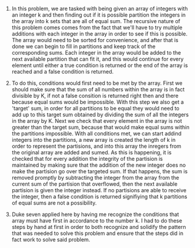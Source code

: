 1) In this problem, we are tasked with being given an array of integers with an integer k and then finding out if it is possible partition
the integers in the array into k sets that are all of equal sum. The recursive nature of this problem comes comes from the fact that we'll
have to try multiple additions with each integer in the array in order to see if this is possible. The array would need to be sorted for 
convenience, and after that is done we can begin to fill in partitions and keep track of the corresponding sums. Each integer in the array
would be added to the next available partition that can fit it, and this would continue for every element until either a true condition is 
returned or the end of the array is reached and a false condition is returned. 

2) To do this, conditions would first need to be met by the array. First we should make sure that the sum of all numbers within the array
is in fact divisible by K, if not a false consition is returned right then and there because equal sums would be impossible. With this step
we also get a 'target' sum, in order for all partitions to be equal they would need to add up to this target sum obtained by dividing the
sum of all the integers in the array by K. Next we check that every element in the array is not greater than the target sum, because that
would make equal sums within the partitions impossible. With all conditions met, we can start addind integers into the partitions, a new
array is created the length of k in order to represent the partisions, and into this array the inregers from the original array are added
and sumed. As this is happening, it is checked that for every addition the integrity of the partision is maintained by making sure that the
addition of the new integer does no make the partision go over the targeted sum. If that happens, the sum is removed promptly by subtracting
the integer from the array from the current sum of the partision that overflowed, then the next available partision is given the integer 
instead. If no partisions are able to receive the integer, then a false condition is returned signifiying that k partitions of equal sums are
not a possibility. 

3) Duke seven applied here by having me recognize the conditions that array must have first in accordance to the number k. I had to do these
steps by hand at first in order to both recognize and solidify the pattern that was needed to solve this problem and ensure that the steps 
did in fact work to solve said problem. 
